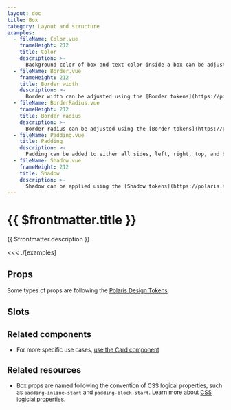 ```yaml
---
layout: doc
title: Box
category: Layout and structure
examples:
  - fileName: Color.vue
    frameHeight: 212
    title: Color
    description: >-
      Background color of box and text color inside a box can be adjusted using the [Color tokens](https://polaris.shopify.com/tokens/color).
  - fileName: Border.vue
    frameHeight: 212
    title: Border width
    description: >-
      Border width can be adjusted using the [Border tokens](https://polaris.shopify.com/tokens/border), and a subset of tokens allows different types of border.
  - fileName: BorderRadius.vue
    frameHeight: 212
    title: Border radius
    description: >-
      Border radius can be adjusted using the [Border tokens](https://polaris.shopify.com/tokens/border).
  - fileName: Padding.vue
    title: Padding
    description: >-
      Padding can be added to either all sides, left, right, top, and bottom, using the [Space tokens](https://polaris.shopify.com/tokens/space). The `padding` prop supports responsive spacing with the [Breakpoints tokens](https://polaris.shopify.com/tokens/breakpoints).
  - fileName: Shadow.vue
    frameHeight: 212
    title: Shadow
    description: >-
      Shadow can be applied using the [Shadow tokens](https://polaris.shopify.com/tokens/shadow).
---
```


# {{ $frontmatter.title }}

<Lede>

{{ $frontmatter.description }}

</Lede>

<Examples>

<<< ./[examples]

</Examples>

## Props

<div style="font-size: 0.8125rem">

Some types of props are following the [Polaris Design Tokens](https://polaris.shopify.com/tokens).

</div>

<PropsTable />

## Slots

<SlotsTable />

<div style="font-size: 0.8125rem">

## Related components

- For more specific use cases, [use the Card component](https://polaris.shopify.com/components/Card)

## Related resources

- Box props are named following the convention of CSS logical properties, such as `padding-inline-start` and `padding-block-start`. Learn more about [CSS logicial properties](https://developer.mozilla.org/en-US/docs/Web/CSS/CSS_Logical_Properties).

</div>
